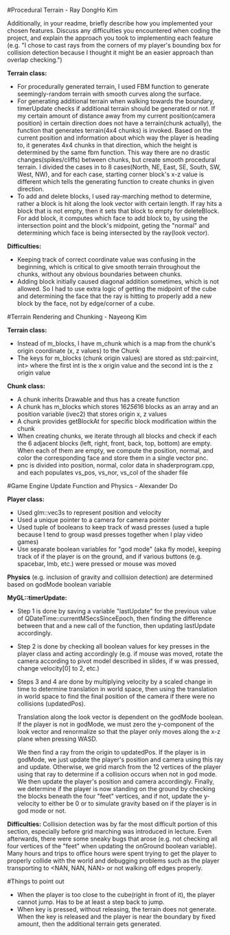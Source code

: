 #Procedural Terrain - Ray DongHo Kim

Additionally, in your readme, briefly describe how you implemented your chosen features. Discuss any difficulties you encountered when coding the project, and explain the approach you took to implementing each feature (e.g. "I chose to cast rays from the corners of my player's bounding box for collision detection because I thought it might be an easier approach than overlap checking.")

**Terrain class:**
- For procedurally generated terrain, I used FBM function to generate seemingly-random terrain with smooth curves along the surface.
- For generating additional terrain when walking towards the boundary, timerUpdate checks if additional terrain should be generated or not. If my certain amount of distance away from my current position(camera position) in certain direction does not have a terrain(chunk actually), the function that generates terrain(4x4 chunks) is invoked. Based on the current position and information about which way the player is heading to, it generates 4x4 chunks in that direction, which the height is determined by the same fbm function. This way there are no drastic changes(spikes/cliffs) between chunks, but create smooth procedural terrain. I divided the cases in to 8 cases(North, NE, East, SE, South, SW, West, NW), and for each case, starting corner block's x-z value is different which tells the generating function to create chunks in given direction.
- To add and delete blocks, I used ray-marching method to determine, rather a block is hit along the look vector with certain length. If ray hits a block that is not empty, then it sets that block to empty for deleteBlock. For add block, it computes which face to add block to, by using the intersection point and the block's midpoint, geting the "normal" and determining which face is being intersected by the ray(look vector).

**Difficulties:** 
- Keeping track of correct coordinate value was confusing in the beginning, which is critical to give smooth terrain throughout the chunks, without any obvious boundaries between chunks.
- Adding block initially caused diagonal addition sometimes, which is not allowed. So I had to use extra logic of getting the midpoint of the cube and determining the face that the ray is hitting to properly add a new block by the face, not by edge/corner of a cube.

#Terrain Rendering and Chunking - Nayeong Kim

**Terrain class:**
- Instead of m_blocks, I have m_chunk which is a map from the chunk's origin coordinate (x, z values) to the Chunk
- The keys for m_blocks (chunk origin values) are stored as std::pair<int, int> where the first int is the x origin value and the second int is the z origin value 

**Chunk class:**
- A chunk inherits Drawable and thus has a create function
- A chunk has m_blocks which stores 16*256*16 blocks as an array and an position variable (ivec2) that stores origin x, z values
- A chunk provides getBlockAt for specific block modification within the chunk
- When creating chunks, we iterate through all blocks and check if each the 6 adjacent blocks (left, right, front, back, top, bottom) are empty. When each of them are empty, we compute the position, normal, and color the corresponding face and store them in a single vector pnc.
- pnc is divided into position, normal, color data in shaderprogram.cpp, and each populates vs_pos, vs_nor, vs_col of the shader file


#Game Engine Update Function and Physics - Alexander Do

**Player class:**

- Used glm::vec3s to represent position and velocity
- Used a unique pointer to a camera for camera pointer
- Used tuple of booleans to keep track of wasd presses (used a tuple because I tend to group wasd presses together when I play video games)
- Use separate boolean variables for "god mode" (aka fly mode), keeping track of if the player is on the ground, and if various buttons (e.g. spacebar, lmb, etc.) were pressed or mouse was moved

**Physics** (e.g. inclusion of gravity and collision detection) are determined based on godMode boolean variable

**MyGL::timerUpdate:**

- Step 1 is done by saving a variable "lastUpdate" for the previous value of QDateTime::currentMSecsSinceEpoch, then finding the difference between that and a new call of the function, then updating lastUpdate accordingly.
- Step 2 is done by checking all boolean values for key presses in the player class and acting accordingly (e.g. if mouse was moved, rotate the camera according to pivot model described in slides, if w was pressed, change velocity[0] to 2, etc.)
- Steps 3 and 4 are done by multiplying velocity by a scaled change in time to determine translation in world space, then using the translation in world space to find the final position of the camera if there were no collisions (updatedPos).

  Translation along the look vector is dependent on the godMode boolean. If the player is not in godMode, we must zero the y-component of the look vector and renormalize so that the player only moves along the x-z plane when pressing WASD.

  We then find a ray from the origin to updatedPos. If the player is in godMode, we just update the player's position and camera using this ray and update. Otherwise, we grid march from the 12 vertices of the player using that ray to determine if a collision occurs when not in god mode. We then update the player's position and camera accordingly. Finally, we determine if the player is now standing on the ground by checking the blocks beneath the four "feet" vertices, and if not, update the y-velocity to either be 0 or to simulate gravity based on if the player is in god mode or not.

**Difficulties:** Collision detection was by far the most difficult portion of this section, especially before grid marching was introduced in lecture. Even afterwards, there were some sneaky bugs that arose (e.g. not checking all four vertices of the "feet" when updating the onGround boolean variable). Many hours and trips to office hours were spent trying to get the player to properly collide with the world and debugging problems such as the player transporting to <NAN, NAN, NAN> or not walking off edges properly.  

#Things to point out
- When the player is too close to the cube(right in front of it), the player cannot jump. Has to be at least a step back to jump.
- When key is pressed, without releasing, the terrain does not generate. When the key is released and the player is near the boundary by fixed amount, then the additional terrain gets generated.